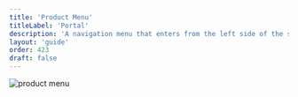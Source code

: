 ```yaml
---
title: 'Product Menu'
titleLabel: 'Portal'
description: 'A navigation menu that enters from the left side of the screen and provides navigation to different parts of the product.'
layout: 'guide'
order: 423
draft: false
---
```


![product menu](/images/lexicon/ProductMenu.jpg)
